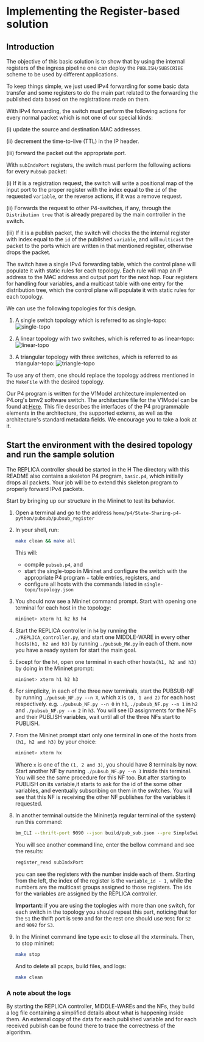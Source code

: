 # Implementing the Register-based solution

## Introduction

The objective of this basic solution is to show that by using the
internal registers of the ingress pipeline one can deploy the
`PUBLISH/SUBSCRIBE` scheme to be used by different applications.

To keep things simple, we just used IPv4 forwarding for some basic
data transfer and some registers to do the main part related to the
forwarding the published data based on the registrations made on them.

With IPv4 forwarding, the switch must perform the following actions
for every normal packet which is not one of our special kinds:

(i) update the source and destination MAC addresses.

(ii) decrement the time-to-live (TTL) in the IP header.

(iii) forward the packet out the appropriate port.

With `subIndxPort` registers, the switch must perform the following
actions for every `PubSub` packet:

(i) If it is a registration request, the switch will write a positional
    map of the input port to the proper register with the index equal to
    the `id` of the requested `variable`, or the reverse actions, if it was
    a remove request.
    
(ii) Forwards the request to other P4-switches, if any, through the
    `Distribution tree` that is already prepared by the main controller
    in the switch.
    
(iii) If it is a publish packet, the switch will checks the the internal
    register with index equal to the `id` of the published `variable`, and
    will `multicast` the packet to the ports which are written in that
    mentioned register, otherwise drops the packet.

The switch have a single IPv4 forwarding table, which the control plane
will populate it with static rules for each topology. Each rule will map
an IP address to the MAC address and output port for the next hop.
Four registers for handling four variables, and a multicast table with one
entry for the distribution tree, which the control plane will populate it with
static rules for each topology.

We can use the following topologies for this design.

1. A single switch topology which is referred to as single-topo:
   ![single-topo](./single-topo/single-topo.png)

2. A linear topology with two switches, which is referred to as
   linear-topo:
   ![linear-topo](./linear-topo/linear-topo.png)

3. A triangular topology with three switches, which is referred
   to as triangular-topo:
   ![triangle-topo](./triangle-topo/triangular-topo.png)

To use any of them, one should replace the topology address mentioned
in the `MakeFile` with the desired topology.

Our P4 program is written for the V1Model architecture implemented
on P4.org's bmv2 software switch. The architecture file for the V1Model
can be found at:[Here](/usr/local/share/p4c/p4include/v1model.p4). This file
describes the interfaces of the P4 programmable elements in the architecture,
the supported externs, as well as the architecture's standard metadata
fields. We encourage you to take a look at it.

## Start the environment with the desired topology and run the sample solution

The REPLICA controller should be started in the H
The directory with this README also contains a skeleton P4 program,
`basic.p4`, which initially drops all packets. Your job will be to
extend this skeleton program to properly forward IPv4 packets.

Start by bringing up our structure in the Mininet to test its behavior.

1. Open a terminal and go to the address 
`home/p4/State-Sharing-p4-python/pubsub/pubsub_register`

2. In your shell, run:
   ```bash
   make clean && make all
   ```
   This will:
   * compile `pubsub.p4`, and
   * start the single-topo in Mininet and configure the switch with
   the appropriate P4 program + table entries, registers, and
   * configure all hosts with the commands listed in
   `single-topo/topology.json`

3. You should now see a Mininet command prompt. Start with opening
   one terminal for each host in the topology:
   ```bash
   mininet> xterm h1 h2 h3 h4
   ```

4. Start the REPLICA controller in `h4` by running the
   `./REPLICA_controller.py`, and start one MIDDLE-WARE in every
   other hosts`(h1, h2 and h3)` by running `./pubsub_MW.py` in each of
   them. now you have a ready system for start the main goal.

5. Except for the `h4`, open one terminal in each other hosts`(h1, h2
   and h3)` by doing in the Mininet prompt:
   ```bash
   mininet> xterm h1 h2 h3
   ```

6. For simplicity, in each of the three new terminals, start the
   PUBSUB-NF by running `./pubsub_NF.py --n X`, which `X` is `(0, 1 and 2)`
   for each host respectively.
   e.g. `./pubsub_NF.py --n 0` in `h1`, `./pubsub_NF.py --n 1` in `h2` and
   `./pubsub_NF.py --n 2` in `h3`. You will see ID assignments for the
   NFs and their PUBLISH variables, wait until all of the three NFs
   start to PUBLISH.

7. From the Mininet prompt start only one terminal in one of the
   hosts from `(h1, h2 and h3)` by your choice:
   ```bash
   mininet> xterm hx
   ```
   Where `x` is one of the `(1, 2 and 3)`, you should have 8 terminals by now.
   Start another NF by running `./pubsub_NF.py --n 3` inside this terminal. 
   You will see the same procedure for this NF too. But after starting to
   PUBLISH on its variable,it starts to ask for the id of the some other variables,
   and eventually subscribing on them in the switches. You will see that this 
   NF is receiving the other NF publishes for the variables it requested.

8. In another terminal outside the Mininet(a regular terminal of the
   system) run this command:
   ```bash
   bm_CLI --thrift-port 9090 --json build/pub_sub.json --pre SimpleSwitchLAG
   ```
   You will see another command line, enter the bellow command and see
   the results:
   ```bash
   register_read subIndxPort
   ```
   you can see the registers with the number inside each of them. Starting
   from the left, the index of the register is the `variable_id - 1`, while 
   the numbers are the multicast groups assigned to those registers. The ids 
   for the variables are assigned by the REPLICA controller.
   
   **Important:** if you are using the toplogies with more than one switch, for
   each switch in the topology you should repeat this part, noticing that for the `S1`
   the thrift port is `9090` and for the rest one should use `9091` for `S2` and `9092` for `S3`.

8. In the Mininet command line type `exit` to close all the xterminals.
   Then, to stop mininet:
   ```bash
   make stop
   ```
   And to delete all pcaps, build files, and logs:
   ```bash
   make clean
   ```

### A note about the logs

By starting the REPLICA controller, MIDDLE-WAREs and the NFs, they build
a log file containing a simplified details about what is happening inside
them. An external copy of the data for each published variable and for
each received publish can be found there to trace the correctness of the
algorithm.
